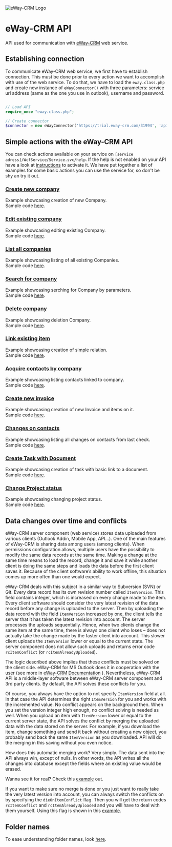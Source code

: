 ![eWay-CRM Logo](https://www.eway-crm.com/wp-content/themes/eway/img/email/logo_grey.png)
# eWay-CRM API
API used for communication with [eWay-CRM](http://www.eway-crm.com/) web service.

## Establishing connection
To communicate eWay-CRM web service, we first have to establish connection. This must be done prior to every action we want to accomplish with use of the web service. To do that, we have to load the ```eway.class.php``` and create new instance of ```eWayConnector()``` with three parameters: service url address (same as the one you use in outlook), username and password. 

```php

// Load API
require_once "eway.class.php";

// Create connector
$connector = new eWayConnector('https://trial.eway-crm.com/31994', 'api', 'ApiTrial@eWay-CRM');

```

## Simple actions with the eWay-CRM API
You can check actions available on your service on ```[service adress]/WcfService/Service.svc/help```. If the help is not enabled on your API have a look at [instructions](https://kb.eway-crm.com/faq-1/tips/how-to-activate-eway-crm-api-help) to activate it. We have put together a list of examples for some basic actions you can use the service for, so don't be shy an try it out.

### [Create new company](Examples/CreateNewCompany/README.md)<br />
Example showcasing creation of new Company.<br />
Sample code [here](Examples/CreateNewCompany/sample_code.php).

### [Edit existing company](Examples/EditExistingCompany/README.md)<br />
Example showcasing editing existing Company.<br />
Sample code [here](Examples/EditExistingCompany/sample_code.php).

### [List all companies](Examples/ListAllCompanies/README.md)<br />
Example showcasing listing of all existing Companies.<br />
Sample code [here](Examples/ListAllCompanies/sample_code.php).

### [Search for company](Examples/SearchForCompany/README.md)<br />
Example showcasing serching for Company by parameters.<br />
Sample code [here](Examples/SearchForCompany/sample_code.php).

### [Delete company](Examples/DeleteCompany/README.md)<br />
Example showcasing deletion Company.<br />
Sample code [here](Examples/DeleteCompany/sample_code.php).

### [Link existing item](Examples/LinkExistingItem/README.md)<br />
Example showcasing creation of simple relation.<br />
Sample code [here](Examples/LinkExistingItem/sample_code.php).

### [Acquire contacts by company](Examples/AcquireContactsByCompany/README.md)<br />
Example showcasing listing contacts linked to company.<br />
Sample code [here](Examples/AcquireContactsByCompany/sample_code.php).

### [Create new invoice](Examples/CreateNewInvoice/README.md)<br />
Example showcasing creation of new Invoice and items on it.<br />
Sample code [here](Examples/CreateNewInvoice/sample_code.php).

### [Changes on contacts](Examples/ChangesOnContacts/README.md)<br />
Example showcasing listing all changes on contacts from last check.<br />
Sample code [here](Examples/ChangesOnContacts/sample_code.php).

### [Create Task with Document](Examples/CreateTaskWithDocument/README.md)<br />
Example showcasing creation of task with basic link to a document.<br />
Sample code [here](Examples/CreateTaskWithDocument/sample_code.php).

### [Change Project status](Examples/ChangeProjectStatus/README.md)<br />
Example showcasing changing project status.<br />
Sample code [here](Examples/ChangeProjectStatus/sample_code.php).

## Data changes over time and conflicts
eWay-CRM server component (web service) stores data uploaded from various clients (Outlook Addin, Mobile App, API...). One of the main features of eWay-CRM is sharing data among users (among clients). When permissions configuration allows, multiple users have the possibility to modify the same data records at the same time. Making a change at the same time means to load the record, change it and save it while another client is doing the same steps and loads the data before the first client saves it. Because of the client software’s ability to work offline, this situation comes up more often than one would expect.

eWay-CRM deals with this subject in a similar way to Subversion (SVN) or Git. Every data record has its own revision number called `ItemVersion`. This field contains integer, which is increased on every change made to the item. Every client software should consider the very latest revision of the data record before any change is uploaded to the server. Then by uploading the data record with the field `ItemVersion` increased by one, the client tells the server that it has taken the latest revision into account. The server processes the uploads sequentially. Hence, when two clients change the same item at the same time, there is always one client who loses – does not actually take the change made by the faster client into account. This slower client uploads the `ItemVersion` lower or equal to the current state. The server component does not allow such uploads and returns error code `rcItemConflict` (or `rcItemAlreadyUploaded`).

The logic described above implies that these conflicts must be solved on the client side. eWay-CRM for MS Outlook does it in cooperation with the user (see more in [eWay-CRM Documentation](https://kb.eway-crm.com/documentation/3-description/3-3-item-working-window/item-conflict?set_language=en) ). Nevertheless, eWay-CRM API is a middle-layer software between eWay-CRM server component and 3rd party clients. By default, the API solves these conflicts for you.

Of course, you always have the option to not specify `ItemVersion` field at all. In that case the API determines the right `ItemVersion` for you and works with the incremented value. No conflict appears on the background then. When you set the version integer high enough, no conflict solving is needed as well. When you upload an item with `ItemVersion` lower or equal to the current server state, the API solves the conflict by merging the uploaded data with the data stored on the server. For example, if you download the item, change something and send it back without creating a new object, you probably send back the same `ItemVersion` as you downloaded. API will do the merging in this saving without you even notice.

How does this automatic merging work? Very simply. The data sent into the API always win, except of nulls. In other words, the API writes all the changes into database except the fields where an existing value would be erased. 

Wanna see it for real? Check this [example](Examples/EditDieOnConflictFalse) out.

If you want to make sure no merge is done or you just want to really take the very latest version into account, you can always switch the conflicts on by specifying the `dieOnItemConflict` flag. Then you will get the return codes `rcItemConflict` and `rcItemAlreadyUploaded` and you will have to deal with them yourself. Using this flag is shown in this [example](Examples/EditDieOnConflictTrue).

## Folder names
To ease understanding folder names, look [here](FolderNames.md).
